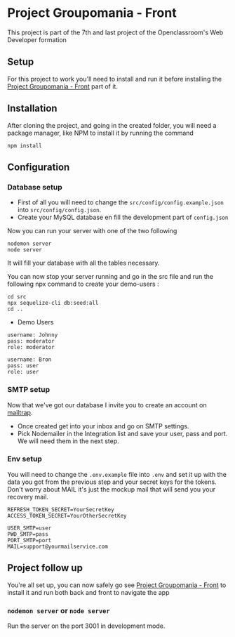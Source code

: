 # Project Groupomania - Front

This project is part of the 7th and last project of the Openclassroom's Web Developer formation

## Setup

For this project to work you'll need to install and run it before installing the [Project Groupomania - Front](https://github.com/Eyfie/groupomania-front) part of it.

## Installation

After cloning the project, and going in the created folder, you will need a package manager, like NPM to install it by running the command
```
npm install
```
## Configuration

### Database setup

- First of all you will need to change the `src/config/config.example.json` into `src/config/config.json`.
- Create your MySQL database en fill the development part of `config.json`

Now you can run your server with one of the two following
```
nodemon server
node server
```
It will fill your database with all the tables necessary.

You can now stop your server running and go in the src file and run the following npx command to create your demo-users :
```
cd src
npx sequelize-cli db:seed:all
cd ..
```

- Demo Users
```
username: Johnny
pass: moderator
role: moderator

username: Bron
pass: user
role: user 
```

### SMTP setup

Now that we've got our database I invite you to create an account on [mailtrap](https://mailtrap.io/).

- Once created get into your inbox and go on SMTP settings.
- Pick Nodemailer in the Integration list and save your user, pass and port. We will need them in the next step.


### Env setup

You will need to change the  `.env.example` file into `.env` and set it up with the data you got from the previous step and your secret keys for the tokens.
Don't worry about MAIL it's just the mockup mail that will send you your recovery mail.

```
REFRESH_TOKEN_SECRET=YourSecretKey
ACCESS_TOKEN_SECRET=YourOtherSecretKey

USER_SMTP=user
PWD_SMTP=pass
PORT_SMTP=port
MAIL=support@yourmailservice.com
```

## Project follow up

You're all set up, you can now safely go see [Project Groupomania - Front](https://github.com/Eyfie/groupomania-front) to install it and run both back and front to navigate the app


### `nodemon server` or  `node server`

Run the server on the port 3001 in development mode.


